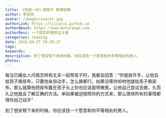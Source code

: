 ```yaml
---
title: 《向前一步》谢丽尔 桑德伯格
author: 李佳芮
avatar: /images/avatar.jpg
authorLink: https://lijiarui.github.io
authorAbout: https://www.botorange.com
authorDesc: 一个现实的理想主义者
categories: reading
date: 2015-04-27 19:39:17
tags:
keywords:
description: 到了想安顿下来的时候，你应该找一个愿意和你平等相处的男人。
photos:
---
```


每当已婚女人问我怎样和丈夫一起带孩子时，我都会回答：“你就放开手，让他去给孩子换尿布，只要他亲自动手，怎么换都行。如果没等你吩咐他就给孩子换尿布，那么就算他把尿布戴在孩子头上你也应该面带微笑。让他自己尝试去做，久而久之他就会了解正确的方法。单如果被迫按照你的方式来，那么很快所有的事情都得你自己动手”       

到了想安顿下来的时候，你应该找一个愿意和你平等相处的男人。       